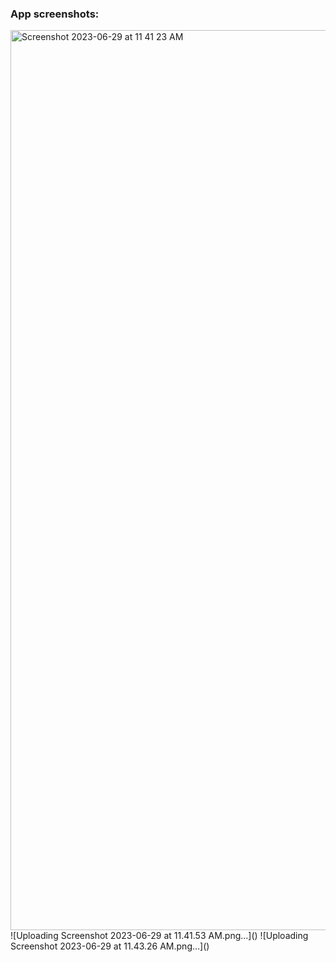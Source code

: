 ### App screenshots:

<img width="1440" alt="Screenshot 2023-06-29 at 11 41 23 AM" src="https://github.com/yudi43/ecomm-react/assets/15618230/2f42865a-c1c9-46a5-bcaf-c05f24379fe6">
![Uploading Screenshot 2023-06-29 at 11.41.53 AM.png…]()
![Uploading Screenshot 2023-06-29 at 11.43.26 AM.png…]()
